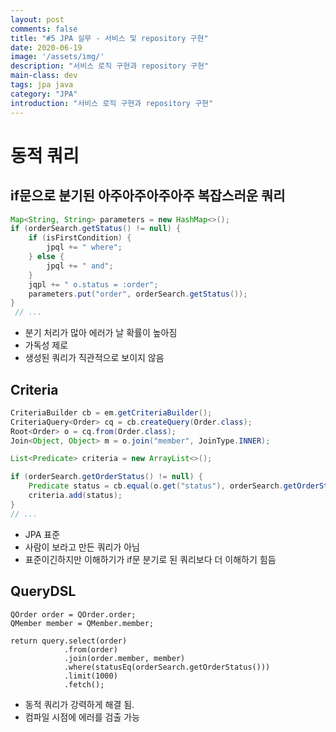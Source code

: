 ```yaml
---
layout: post
comments: false
title: "#5 JPA 실무 - 서비스 및 repository 구현"
date: 2020-06-19
image: '/assets/img/'
description: "서비스 로직 구현과 repository 구현"
main-class: dev
tags: jpa java
category: "JPA"
introduction: "서비스 로직 구현과 repository 구현"
---
```

# 동적 쿼리
## if문으로 분기된 아주아주아주아주 복잡스러운 쿼리
```java
Map<String, String> parameters = new HashMap<>();
if (orderSearch.getStatus() != null) {
    if (isFirstCondition) {
        jpql += " where";
    } else {
        jpql += " and";
    }
    jqpl += " o.status = :order";
    parameters.put("order", orderSearch.getStatus());
}
 // ...
```
- 분기 처리가 많아 에러가 날 확률이 높아짐
- 가독성 제로
- 생성된 쿼리가 직관적으로 보이지 않음

## Criteria
```java
CriteriaBuilder cb = em.getCriteriaBuilder();
CriteriaQuery<Order> cq = cb.createQuery(Order.class);
Root<Order> o = cq.from(Order.class);
Join<Object, Object> m = o.join("member", JoinType.INNER);

List<Predicate> criteria = new ArrayList<>();

if (orderSearch.getOrderStatus() != null) {
    Predicate status = cb.equal(o.get("status"), orderSearch.getOrderStatus());
    criteria.add(status);
}
// ...
```
- JPA 표준
- 사람이 보라고 만든 쿼리가 아님
- 표준이긴하지만 이해하기가 if문 분기로 된 쿼리보다 더 이해하기 힘듬
## QueryDSL
```
QOrder order = QOrder.order;
QMember member = QMember.member;

return query.select(order)
            .from(order)
            .join(order.member, member)
            .where(statusEq(orderSearch.getOrderStatus()))
            .limit(1000)
            .fetch();
```
- 동적 쿼리가 강력하게 해결 됨.
- 컴파일 시점에 에러를 검출 가능